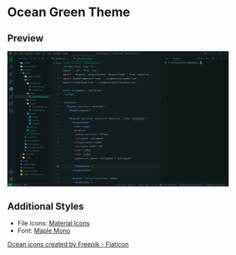 # Ocean Green Theme

## Preview
![Preview Image](https://github.com/datyin/theme-ocean-green/raw/HEAD/preview/main.png)

## Additional Styles
- File Icons: [Material Icons](https://marketplace.visualstudio.com/items?itemName=PKief.material-icon-theme)
- Font: [Maple Mono](https://github.com/subframe7536/Maple-font)

[Ocean icons created by Freepik - Flaticon](https://www.flaticon.com/free-icons/ocean)
